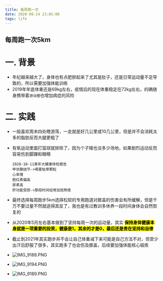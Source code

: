 ```yaml
---
title: 每周跑一次
date: 2020-08-24 23:05:00
tags: life
---
```


## 每周跑一次5km
# 一. 背景
*  年纪越来越大了，身体也有点肥胖起来了尤其是肚子，还是日常运动量不足导致的，所以需要加强体能训练
*  2019年年底体重还是69kg左右，疫情后的现在体重稳定在72kg左右，的确随身携带着`游泳圈`也增加病症的风险
<!--more-->

# 二. 实践
* 一般喜欢周末四处瞎游荡，一走就是好几公里或10几公里，但是并不会消耗太多的脂肪反而大腿更粗了

* 有氧运动里面打篮球就排除了，因为个子矮也没多少场地，如果剧烈运动反而容易伤到脚踝和眼睛

  ```
  2020-10-11美年大健康体检报告
  甲状腺结节->喝夏枯草颗粒
  心率慢
  胆红素偏高
  尿素高
  肝功能受损->那段时间经常加班熬夜
  ```

  

* 最终选择每周跑步5km选择松软的专用跑道对膝盖的伤害会有所缓解，但是千万不要过量不然就适得其反了，我也是有过教训多休养一段时间身体会自然恢复的

* 从2020年5月左右基本做到了坚持每周一次的运动量，其实 **<font style="color:black; background:yellow"> 保持身体健康本身就是一项重要的投资，健康是1，其余的才是0，最后还是贵在坚持和自律</font>**

* 截止到2021年其实跑步并不会让自己体重减下来可能是自己方法不对，但至少出汗后舒服了很多，其实跑多了也会伤及膝盖，后续要加强体能核心锻炼

* ![IMG_9188.PNG](https://i.loli.net/2020/08/24/BfzRtqi6esDaJkH.png)

* ![IMG_9194.PNG](https://i.loli.net/2020/08/24/eYvyZDRxTGJAtjg.png)

* ![IMG_9189.PNG](https://i.loli.net/2020/08/24/k834c1hJsbqPxyw.png)

